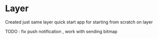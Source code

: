 # Layer
Created just same layer quick start app for starting from scratch on layer

TODO : fix push notification , work with sending bitmap
